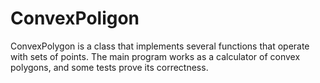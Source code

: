# ConvexPoligon
ConvexPolygon is a class that implements several functions that operate with sets of points. The main program works as a calculator of convex polygons, and some tests prove its correctness.
